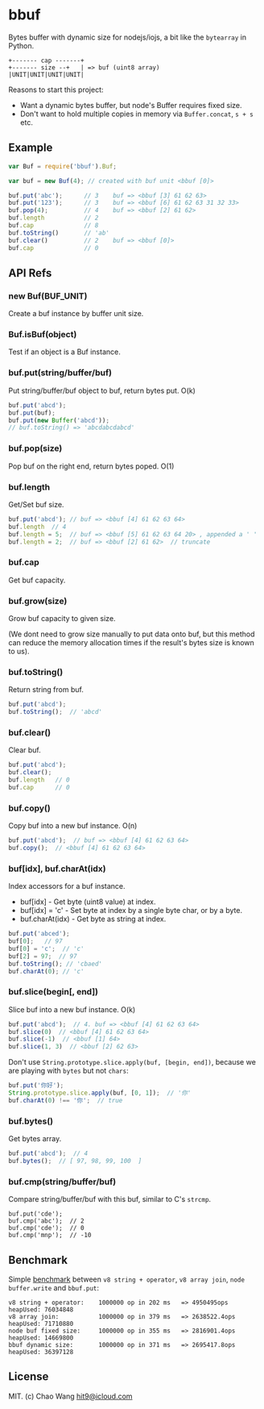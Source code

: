 bbuf
====

Bytes buffer with dynamic size for nodejs/iojs, a bit like the `bytearray` in Python.

```
+------- cap -------+
+------- size --+   | => buf (uint8 array)
|UNIT|UNIT|UNIT|UNIT|
```

Reasons to start this project:

* Want a dynamic bytes buffer, but node's Buffer requires fixed size.
* Don't want to hold multiple copies in memory via `Buffer.concat`, `s + s` etc.

Example
-------

```javascript
var Buf = require('bbuf').Buf;

var buf = new Buf(4); // created with buf unit <bbuf [0]>

buf.put('abc');      // 3    buf => <bbuf [3] 61 62 63>
buf.put('123');      // 3    buf => <bbuf [6] 61 62 63 31 32 33>
buf.pop(4);          // 4    buf => <bbuf [2] 61 62>
buf.length           // 2
buf.cap              // 8
buf.toString()       // 'ab'
buf.clear()          // 2    buf => <bbuf [0]>
buf.cap              // 0
```

API Refs
--------

### new Buf(BUF_UNIT)

Create a buf instance by buffer unit size.

### Buf.isBuf(object)

Test if an object is a Buf instance.

### buf.put(string/buffer/buf)

Put string/buffer/buf object to buf, return bytes put. O(k)

```js
buf.put('abcd');
buf.put(buf);
buf.put(new Buffer('abcd'));
// buf.toString() => 'abcdabcdabcd'
```

### buf.pop(size)

Pop buf on the right end, return bytes poped. O(1)

### buf.length

Get/Set buf size.

```js
buf.put('abcd'); // buf => <bbuf [4] 61 62 63 64>
buf.length  // 4
buf.length = 5;  // buf => <bbuf [5] 61 62 63 64 20> , appended a ' '
buf.length = 2;  // buf => <bbuf [2] 61 62>  // truncate
```

### buf.cap

Get buf capacity.

### buf.grow(size)

Grow buf capacity to given size.

(We dont need to grow size manually to put data onto buf,
 but this method can reduce the memory allocation times if the
 result's bytes size is known to us).

### buf.toString()

Return string from buf.

```js
buf.put('abcd');
buf.toString();  // 'abcd'
```

### buf.clear()

Clear buf.

```js
buf.put('abcd');
buf.clear();
buf.length   // 0
buf.cap      // 0
```

### buf.copy()

Copy buf into a new buf instance. O(n)

```js
buf.put('abcd');  // buf => <bbuf [4] 61 62 63 64>
buf.copy();  // <bbuf [4] 61 62 63 64>
```

### buf[idx], buf.charAt(idx)

Index accessors for a buf instance.

- buf[idx] - Get byte (uint8 value) at index.
- buf[idx] = 'c' - Set byte at index by a single byte char, or by a byte.
- buf.charAt(idx) - Get byte as string at index.

```js
buf.put('abced');
buf[0];   // 97
buf[0] = 'c';  // 'c'
buf[2] = 97;  // 97
buf.toString(); // 'cbaed'
buf.charAt(0); // 'c'
```

### buf.slice(begin[, end])

Slice buf into a new buf instance. O(k)

```js
buf.put('abcd');  // 4. buf => <bbuf [4] 61 62 63 64>
buf.slice(0)  // <bbuf [4] 61 62 63 64>
buf.slice(-1)  // <bbuf [1] 64>
buf.slice(1, 3)  // <bbuf [2] 62 63>
```

Don't use `String.prototype.slice.apply(buf, [begin, end])`, because we
are playing with `bytes` but not `chars`:

```js
buf.put('你好');
String.prototype.slice.apply(buf, [0, 1]);  // '你'
buf.charAt(0) !== '你';  // true
```

### buf.bytes()

Get bytes array.

```js
buf.put('abcd');  // 4
buf.bytes();  // [ 97, 98, 99, 100  ]
```

### buf.cmp(string/buffer/buf)

Compare string/buffer/buf with this buf, similar to C's `strcmp`.

```
buf.put('cde');
buf.cmp('abc');  // 2
buf.cmp('cde');  // 0
buf.cmp('mnp');  // -10
```

Benchmark
---------

Simple [benchmark](bench.js) between `v8 string + operator`, `v8 array join`,
`node buffer.write` and `bbuf.put`:

```
v8 string + operator:    1000000 op in 202 ms   => 4950495ops heapUsed: 76034848
v8 array join:           1000000 op in 379 ms   => 2638522.4ops heapUsed: 71710880
node buf fixed size:     1000000 op in 355 ms   => 2816901.4ops heapUsed: 14669800
bbuf dynamic size:       1000000 op in 371 ms   => 2695417.8ops heapUsed: 36397128
```

License
--------

MIT. (c) Chao Wang <hit9@icloud.com>
